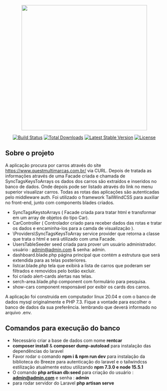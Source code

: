<p align="center"><a href="https://laravel.com" target="_blank"><img src="https://raw.githubusercontent.com/laravel/art/master/logo-lockup/5%20SVG/2%20CMYK/1%20Full%20Color/laravel-logolockup-cmyk-red.svg" width="400"></a></p>

<p align="center">
<a href="https://travis-ci.org/laravel/framework"><img src="https://travis-ci.org/laravel/framework.svg" alt="Build Status"></a>
<a href="https://packagist.org/packages/laravel/framework"><img src="https://img.shields.io/packagist/dt/laravel/framework" alt="Total Downloads"></a>
<a href="https://packagist.org/packages/laravel/framework"><img src="https://img.shields.io/packagist/v/laravel/framework" alt="Latest Stable Version"></a>
<a href="https://packagist.org/packages/laravel/framework"><img src="https://img.shields.io/packagist/l/laravel/framework" alt="License"></a>
</p>

## Sobre o projeto

A aplicação procura por carros  através do site https://www.questmultimarcas.com.br/ via CURL. Depois de tratada as informações através de uma Facade criada e chamada de SyncTagsKeysToArrays os dados dos carros são extraídos e inseridos no banco de dados. Onde depois pode ser listado através do link no menu superior visualizar carros. Todas as rotas das aplicações são autenticadas pelo middleware auth. Foi utilizado o framework TailWindCSS para auxiliar no front-end, junto com components blades criados.



- SyncTagsKeystoArrays ( Facade criada para tratar html e transformar em um array de objetos do tipo Car).
- CarController ( Controlador criado para receber dados das rotas e tratar os dados e encaminha-los para a camda de visualização ).
- \Providers\SyncTagsKeysToArray service provider que retorna a classe que trata o html e será utilizado com uma Facade.
- UsersTableSeeder seed criada para prover um usuário administrador. usuário : admin@admin.com & senha: admin.
- dashboard.blade.php página principal que contém a estrutura que será extendida para as telas posteriores.
- listcar.blade.php tela que exibirá a lista de carros que poderam ser filtrados e removidos pelo botão excluir.
- foi criado alert-cards alertas nas telas.
- serch-area.blade.php component com formulário para pesquisa.
- show-cars component responsável por exibir os cards dos carros.

A aplicação foi construida em computador linux 20.04 e com o banco de dados mysql originalmente  e PHP 7.3. Fique a vontade para escolher o banco de dados da sua preferência. lembrando que deverá informado no arquivo .env.

## Comandos para execução do banco

- Necessário criar a base de dados com nome **rentcar**
- **composer install** & **composer dump-autoload** para instalação das dependências do laravel
- Favor rodar o comando **npm i & npm run dev** para instalação da biblioteca do Breeze para autenticação do laravel e o tailwindcss estilização 
    atualmente estou utilizando **npm 7.3.0 e node 15.5.1**
- O comando **php artisan db:seed** para criação do usuário : **admin@admin.com** e senha : **admin**
- para rodar servidor do Laravel **php artisan serve**

